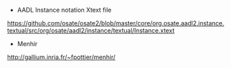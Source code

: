 * AADL Instance notation Xtext file

https://github.com/osate/osate2/blob/master/core/org.osate.aadl2.instance.textual/src/org/osate/aadl2/instance/textual/Instance.xtext

* Menhir

http://gallium.inria.fr/~fpottier/menhir/

